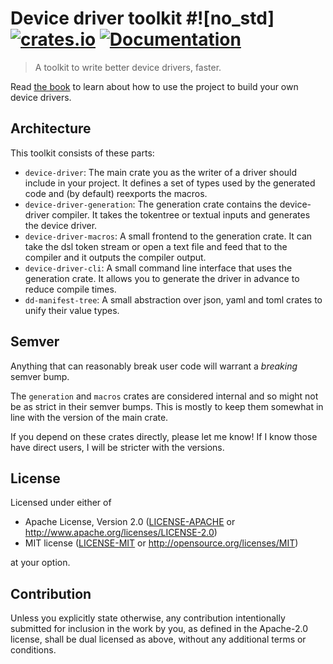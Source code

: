 # Device driver toolkit #![no_std] [![crates.io](https://img.shields.io/crates/v/device-driver.svg)](https://crates.io/crates/device-driver) [![Documentation](https://docs.rs/device-driver/badge.svg)](https://docs.rs/device-driver)

> A toolkit to write better device drivers, faster.

Read [the book](https://diondokter.github.io/device-driver/) to learn about how to use the project to build your own device drivers.

## Architecture

This toolkit consists of these parts:

- `device-driver`: The main crate you as the writer of a driver should include in your project.
  It defines a set of types used by the generated code and (by default) reexports the macros.
- `device-driver-generation`: The generation crate contains the device-driver compiler. It takes the tokentree or textual
  inputs and generates the device driver.
- `device-driver-macros`: A small frontend to the generation crate. It can take the dsl token stream or open a text file
  and feed that to the compiler and it outputs the compiler output.
- `device-driver-cli`: A small command line interface that uses the generation crate. It allows you to generate the driver in advance to reduce compile times.
- `dd-manifest-tree`: A small abstraction over json, yaml and toml crates to unify their value types.

## Semver

Anything that can reasonably break user code will warrant a *breaking* semver bump.

The `generation` and `macros` crates are considered internal and so might not be as strict in their semver bumps.
This is mostly to keep them somewhat in line with the version of the main crate.

If you depend on these crates directly, please let me know! If I know those have direct users, I will be stricter with the versions.

## License

Licensed under either of

 * Apache License, Version 2.0
   ([LICENSE-APACHE](LICENSE-APACHE) or http://www.apache.org/licenses/LICENSE-2.0)
 * MIT license
   ([LICENSE-MIT](LICENSE-MIT) or http://opensource.org/licenses/MIT)

at your option.

## Contribution

Unless you explicitly state otherwise, any contribution intentionally submitted
for inclusion in the work by you, as defined in the Apache-2.0 license, shall be
dual licensed as above, without any additional terms or conditions.
